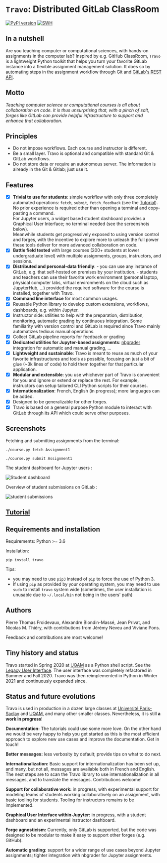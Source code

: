 # `Travo`: Distributed GitLab ClassRoom

[![PyPI version](https://badge.fury.io/py/travo.svg)](https://badge.fury.io/py/travo)
[![SWH](https://archive.softwareheritage.org/badge/swh:1:dir:1083531372d599755347bcbfb478610ff8339080/)](https://archive.softwareheritage.org/swh:1:dir:1083531372d599755347bcbfb478610ff8339080;origin=https://gitlab.com/travo-cr/travo.git;visit=swh:1:snp:458440b476451270a660b5f905c70db028fed2b4;anchor=swh:1:rev:52687b5bc250b79a7c2c852acad1f900a3770ef6)

## In a nutshell

Are you teaching computer or computational sciences, with hands-on
assignments in the computer lab? Inspired by e.g. GitHub ClassRoom,
`Travo` is a lightweight Python toolkit that helps you turn your
favorite GitLab instance into a flexible assignment management
solution. It does so by automating steps in the assignment workflow
through Git and [GitLab's REST API](https://docs.gitlab.com/ce/api/).

## Motto

*Teaching computer science or computational courses is
all about collaboration on code. It is thus unsurprising that,
with a pinch of salt, forges like GitLab can provide helpful
infrastructure to support and enhance that collaboration.*

## Principles

* Do not impose workflows. Each course and instructor is different.
* Be a small layer. Travo is optional and compatible with standard
  Git & GitLab workflows.
* Do not store data or require an autonomous server. The information
  is already in the Git & Gitlab; just use it.

## Features

- [x] **Trivial to use for students**: simple workflow with only three
      completely automated operations: `fetch`, `submit`,
      `fetch_feedback` (see the [Tutorial](#Tutorial)). No prior
      experience is required other than opening a terminal and
      copy-pasting a command.  
	  For Jupyter users, a widget based student dashboard provides a
	  Graphical User Interface; no terminal needed (see the
	  screenshots below).  
	  Meanwhile students get progressively exposed to using version
	  control and forges, with the incentive to explore more to
	  unleash the full power these tools deliver for more advanced
	  collaboration on code.
- [x] **Battle field tested** with large courses (200+ students at
      lower undergraduate level) with multiple assignments, groups,
      instructors, and sessions.
- [x] **Distributed and personal-data friendly**:
      - you can use any instance of GitLab, e.g. that self-hosted on
        premises by your institution.
      - students and teachers can use their favorite work environment
        (personal laptop, physical computer labs, virtual environments
        on the cloud such as JupyterHub, ...) provided the required
        software for the course is installed, together with Travo.
- [x] **Command line interface** for most common usages.
- [x] Reusable Python library to develop custom extensions, workflows,
      dashboards, e.g. within Jupyter.
- [x] Instructor side: utilities to help with the preparation,
      distribution, monitoring, automatic grading by continuous
      integration. Some familiarity with version control and GitLab is
      required since Travo mainly automatizes tedious manual
      operations.
- [x] Collect GitLab pipeline reports for feedback or grading
- [x] **Dedicated utilities for Jupyter-based assignments**:
      [nbgrader](https://nbgrader.readthedocs.io/) integration for
      automatic and manual grading, ...
- [x] **Lightweight and sustainable**: Travo is meant to reuse as much
      of your favorite infrastructures and tools as possible, focusing
      on just a bit of glue (~3k lines of code) to hold them together
      for that particular application.
- [x] **Modular and extensible**: you use whichever part of Travo is
      convenient for you and ignore or extend or replace the rest.
      For example, instructors can setup tailored CLI Python scripts
      for their courses.
- [x] **Internationalization**: French, English (in progress); more
      languages can be added.
- [x] Designed to be generalizable for other forges.
- [x] Travo is based on a general purpose Python module to interact
      with GitLab through its API which could serve other purposes.

## Screenshots

Fetching and submitting assignments from the terminal:

```shell
./course.py fetch Assignment1
```

```shell
./course.py submit Assignment1
```

The student dashboard for Jupyter users :

![Student dashboard](talks/student_dashboard.png)

Overview of student submissions on GitLab :

![student submissions](talks/vue-soumissions-groupe.png)

## [Tutorial](tutorial.md)


## Requirements and installation

Requirements: Python >= 3.6

Installation:

    pip install travo

Tips:
- you may need to use `pip3` instead of `pip` to force the use of
  Python 3.
- If using `pip` as provided by your operating system, you may need to
  use `sudo` to install `travo` system wide (sometimes, the user
  installation is unusable due to `~/.local/bin` not being in the
  users' path)

## Authors

Pierre Thomas Froidevaux, Alexandre Blondin-Massé, Jean Privat, and
Nicolas M. Thiéry, with contributions from Jérémy Neveu and Viviane
Pons.

Feedback and contributions are most welcome!

## Tiny history and status

Travo started in Spring 2020 at [UQAM](https://uqam.ca/) as a Python
shell script. See the
[Legacy User Interface](https://gitlab.info.uqam.ca/travo/travo-legacy).
The user interface was completely refactored in Summer and Fall 2020.
Travo was then reimplemented in Python in Winter 2021 and continuously
expanded since.

## Status and future evolutions

Travo is used in production in a dozen large classes at [Université
Paris-Saclay](https://universite-paris-saclay.fr/) and
[UQAM](https://uqam.ca/), and many other smaller
classes. Nevertheless, it is still **a work in progress**!

**Documentation:** The tutorials could use some more love. On the
other hand we would be very happy to help you get started as this is
the most efficient approach to explore new use cases and improve the
documentation. Get in touch!

**Better messages:** less verbosity by default; provide tips on what
to do next.

**Internationalization:** Basic support for internationalization has
been set up, and many, but not all, messages are available both in
French and English. The next steps are to scan the Travo library to
use internationalization in all messages, and to translate the
messages. Contributions welcome!

**Support for collaborative work:** in progress, with experimental
support for modeling teams of students working collaboratively on an
assignment, with basic tooling for students. Tooling for instructors
remains to be implemented.

**Graphical User Interface within Jupyter:** in progress, with a
student dashboard and an experimental instructor dashboard.

**Forge agnosticism:** Currently, only GitLab is supported, but the
code was designed to be modular to make it easy to support other
forges (e.g. GitHub).

**Automatic grading:** support for a wider range of use cases beyond
Jupyter assignments; tighter integration with nbgrader for Jupyter
assignments.
